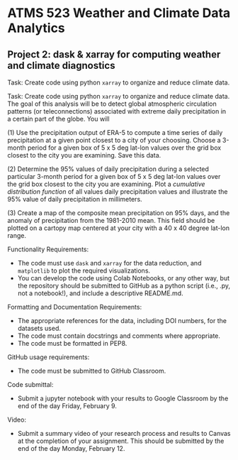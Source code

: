 # ATMS 523 Weather and Climate Data Analytics
## Project 2: dask & xarray for computing weather and climate diagnostics

Task:
Create code using python `xarray` to organize and reduce climate data.

Task:
Create code using python `xarray` to organize and reduce climate data.  The goal of this analysis will be to detect global atmospheric circulation patterns (or teleconnections) associated with extreme daily precipitation in a certain part of the globe. You will 

(1) Use the precipitation output of ERA-5 to compute a time series of daily precipitation at a given point closest to a city of your choosing. Choose a 3-month period for a given box of 5 x 5 deg lat-lon values over the grid box closest to the city you are examining.  Save this data.

(2) Determine the 95% values of daily precipitation during a selected particular 3-month period for a given box of 5 x 5 deg lat-lon values over the grid box closest to the city you are examining.  Plot a *cumulative distribution function* of all values daily precipitation values and illustrate the 95% value of daily precipitation in millimeters.

(3) Create a map of the composite mean precipitation on 95% days, and the anomaly of precipitation from the 1981-2010 mean. This field should be plotted on a cartopy map centered at your city with a 40 x 40 degree lat-lon range.

Functionality Requirements:
* The code must use `dask` and `xarray` for the data reduction, and `matplotlib` to plot the required visualizations.
* You can develop the code using Colab Notebooks, or any other way, but the repository should be submitted to GitHub as a python script (i.e., .py, not a notebook!), and include a descriptive README.md.

Formatting and Documentation Requirements:
* The appropriate references for the data, including DOI numbers, for the datasets used.  
* The code must contain docstrings and comments where appropriate.
* The code must be formatted in PEP8.

GitHub usage requirements:
* The code must be submitted to GitHub Classroom.  

Code submittal:
* Submit a jupyter notebook with your results to Google Classroom by the end of the day Friday, February 9.

Video:
* Submit a summary video of your research process and results to Canvas at the completion of your assignment.  This should be submitted by the end of the day Monday, February 12.
